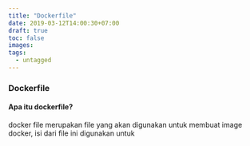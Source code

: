 ```yaml
---
title: "Dockerfile"
date: 2019-03-12T14:00:30+07:00
draft: true
toc: false
images:
tags:
  - untagged
---
```

### Dockerfile
#### Apa itu dockerfile?
docker file merupakan file yang akan digunakan untuk membuat image docker, isi dari file ini digunakan untuk
